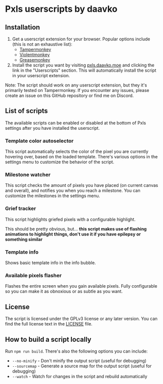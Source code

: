 # Pxls userscripts by daavko

## Installation

1. Get a userscript extension for your browser. Popular options include (this is not an exhaustive list):
    - [Tampermonkey](https://www.tampermonkey.net/)
    - [Violentmonkey](https://violentmonkey.github.io/)
    - [Greasemonkey](https://addons.mozilla.org/en-US/firefox/addon/greasemonkey/)
2. Install the script you want by visiting [pxls.daavko.moe](https://pxls.daavko.moe/) and clicking the link in the "Userscripts" section.
   This will automatically install the script in your userscript extension.

Note: The script should work on any userscript extension, but they it's primarily tested on Tampermonkey. If you
encounter any issues, please create an issue on this GitHub repository or find me on Discord.

## List of scripts

The available scripts can be enabled or disabled at the bottom of Pxls settings after you have installed the userscript.

### Template color autoselector

This script automatically selects the color of the pixel you are currently hovering over, based on the loaded template.
There's various options in the settings menu to customize the behavior of the script.

### Milestone watcher

This script checks the amount of pixels you have placed (on current canvas and overall), and notifies you when you reach
a milestone. You can customize the milestones in the settings menu.

### Grief tracker

This script highlights griefed pixels with a configurable highlight.

This should be pretty obvious, but... **this script makes use of flashing animations to highlight things, don't use it
if you have epilepsy or something similar**

### Template info

Shows basic template info in the info bubble.

### Available pixels flasher

Flashes the entire screen when you gain available pixels. Fully configurable so you can make it as obnoxious or as
subtle as you want.

## License

The script is licensed under the GPLv3 license or any later version. You can find the full license text in the
[LICENSE](LICENSE.md) file.

## How to build a script locally

Run `npm run build`. There's also the following options you can include:

- `--no-minify` - Don't minify the output script (useful for debugging)
- `--sourcemap` - Generate a source map for the output script (useful for debugging)
- `--watch` - Watch for changes in the script and rebuild automatically
